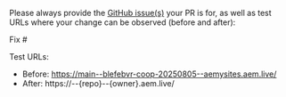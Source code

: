 Please always provide the [GitHub issue(s)](../issues) your PR is for, as well as test URLs where your change can be observed (before and after):

Fix #<gh-issue-id>

Test URLs:
- Before: https://main--blefebvr-coop-20250805--aemysites.aem.live/
- After: https://<branch>--{repo}--{owner}.aem.live/
